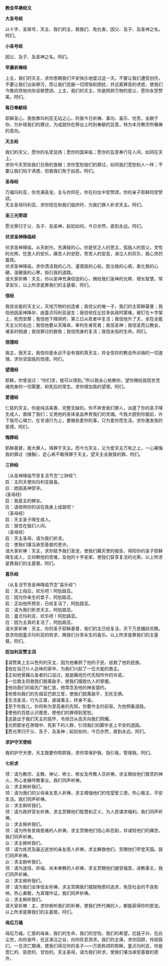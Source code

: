 **教会早祷经文**

**大圣号经**

以十字、圣架号，天主、我们的主，救我们、免仇害。因父、及子、及圣神之名。阿们。

**小圣号经**

因父、及子、及圣神之名。阿们。

**早晨祈祷经**

上主，我们的天主，求你恩赐我们平安快乐地度过这一天。不要让我们遭受创伤，不要让我们沾染罪污，而让我们克服一切烦恼和困扰，并远离罪恶的诱惑，使我们今晚欢欣地向你讴歌赞颂。上主，我们的天主，你是照顾万物的慈父，愿你永受赞美。阿们。

**每日奉献经**

耶稣圣心，我依靠玛利亚无玷之心，将我今日祈祷、事功、喜乐、忧苦，全献于你，为补赎我们的罪过，为成就你在祭台上时刻奉献的旨意，特为本月教宗所嘱祷的意向。

**天主经**

我们的天父，愿你的名受显扬；愿你的国来临；愿你的旨意奉行在人间，如同在天上。  
求你今天赏给我们日用的食粮；求你宽恕我们的罪过，如同我们宽恕别人一样；不要让我们陷于诱惑，但救我们免于凶恶。阿们。

**圣母经**

万福玛利亚，你充满圣宠，主与你同在，你在妇女中受赞颂，你的亲子耶稣同受赞颂。  
天主圣母玛利亚，求你现在和我们临终时，为我们罪人祈求天主。阿们。

**圣三光荣颂**

愿光荣归于父、及子、及圣神，起初如何，今日亦然，直到永远。阿们。

**伏求圣神降临经**

伏求圣神降临，从天射光，充满我的心。你是贫乏人的恩主，孤独人的慈父，灵性的光辉，忧患人的安乐，痛苦人的安慰，劳苦人的安息，涕泣人的欢乐，我心灵的嘉宾。  
伏求圣神降临，求你清洁我的心污、灌溉我的心枯，医治我的心病，柔化我的心硬，温暖我的心寒，指引我的道路。  
请大家祈祷：天主，你以圣神充满信徒的心，赐给我们圣神的光辉，增长智慧，常享安乐，以上所求是靠我们的主基督。阿们。

**信经**

我信全能的天主父，天地万物的创造者；我信父的唯一子，我们的主耶稣基督；我信他因圣神降孕，由童贞玛利亚诞生；我信他在比拉多执政时蒙难，被钉在十字架上，死而安葬；我信他下降阴府，第三日从死者中复活；我信他升了天，坐在全能天主父的右边；我信他要从天降来，审判生者死者；我信圣神；我信圣而公教会，诸圣的相通；我信罪过的赦免；我信肉身的复活；我信永恒的生命。阿们。

**信德经**

我主，我天主，我信你是永远不会有错的真天主，并全信你的教会所训诲的一切道理。求你坚固我的信德。阿们。

**望德经**

耶稣，你曾说过：“你们求，就可以得到。”所以我全心依赖你，望你赐给我现世灵魂肉身的一切需要，和死后的常生。求你增加我的望德。阿们。

**爱德经**

仁慈的天主，你是纯洁美善、完整无缺的。你不弃舍我们罪人，派遣了你的圣子降生成人，救赎了我们；又用他的圣体圣血养育我们的灵魂。今我大胆到你面前，许下我尽心竭力，在言语行为上，要做些爱你的事，只为爱你而生活。求你激发我的爱德。阿们。

**悔罪经**

耶稣基督，我大罪人，得罪于天主。而今为天主，又为爱天主万有之上，一心痛悔我的罪过（捶胸），定心再不敢得罪于天主，望天主全赦我的罪。阿们。

**三钟经**

（从圣神降临节至复活节念“三钟经”）  
启：主的天使向玛利亚报喜。  
应：她因圣神受孕。  
(圣母经)  
启：我是主的婢女。  
应：请依照你的话在我身上成就吧！  
（圣母经）  
启：天主圣子降生成人。  
应：居住在我们人间。  
（圣母经）  
启：天主圣母，请为我们祈求。  
应：使我们堪当承受基督的恩许。  
请大家祈祷：天主，求你赋予我们圣宠，使我们藉天使的报告，得知你的圣子耶稣降生成人，又仰赖他的苦难，及他的十字圣架，使我们获享复活的光荣。以上所求是靠我们的主基督。阿们。

**喜乐经**

（从复活节至圣神降临节念“喜乐经”）  
启：天上母后，欢乐吧！阿肋路亚。  
应：因为你亲生的爱子，阿肋路亚。  
启：正如他所预言，已经复活了，阿肋路亚。  
应：请为我们祈求天主，阿肋路亚。  
启：童贞玛利亚，欢乐吧！阿肋路亚。  
应：因为主真的复活了，阿肋路亚。  
请大家祈祷：天主，你的圣子耶稣基督，我们的主已经复活，天下万民踊跃欢腾。恳求你因童贞玛利亚的转求，赐我们分享永生的喜乐。以上所求是靠我们的主基督。阿们。

**匝加利亚赞主词**

请赞美上主以色列的天主，因为他眷顾了他的子民，拯救了他的民族。  
他在自己仆人达味的家中，为我们兴起了一位大能的救主。  
正如他曾藉众圣者的口说过，就是藉他历代先知所作的许诺。  
一位救主将救我们脱离敌手，使我们摆脱仇人的掌握。  
他向我们的祖先广施仁慈，他常念及他的神圣盟约。  
他曾向我们的先祖亚巴郎立誓，使我们脱离敌手，无忧无惧。  
生活圣洁，行为正直，虔诚事主，终身不渝。  
至于你我儿，你将称为至高者的先知。你要作主的前驱，为他预备道路。  
使他的百姓认识救恩，使他们的罪得到宽恕。  
这是出于我们天主的慈怀，令旭日从高天向我们照耀。  
光照那坐在黑暗中、死影下的人群，引领我们的脚步走上平安的道路。  
愿光荣归于父、及子、及圣神；起初如何，今日亦然，直到永远。阿们。

**求护守天使经**

我的护守天使，天主既要你照顾我，求你常保护我，指引我，管理我。阿们。

**七祈求**

领：请为教宗、主教、神父、修士、修女及传教人员祈祷，求主赐给他们救灵的神火，热心发展传教事业。我们同声祈祷。  
众：求主俯听我们。  
领：请为我们的父母亲友恩人祈祷，求主增强他们的信望爱三德，热心敬主，平安生活。我们同声祈祷。  
众：求主俯听我们。  
领：请为政府官长祈祷，求主赏赐他们智慧和正义，为人民谋求福利。我们同声祈祷。  
众：求主俯听我们。  
领：请为所有贫病患难的人祈祷，求主赏赐他们信心和忍耐，并减轻他们的痛苦，我们同声祈祷。  
众：求主俯听我们。  
领：请为炼灵及最近逝世的亲友恩人祈祷，求主解救他们，赏赐他们早登天国。我们同声祈祷。  
众：求主俯听我们。  
领：请为迷信、异端、尚未奉教的人祈祷，求主赏赐他们接受福音，进教事主，我们同声祈祷。  
众：求主俯听我们。  
领：请为我们全体信友祈祷，求主赏赐我们摆脱物质的追求，免受社会的不良影响，热心勇敢，为真理作证。我们同声祈祷。  
众：求主俯听我们。  
请大家祈祷：主，求你俯听我们的祈祷，使我们所代祷的人，都能获得你的恩宠。以上所求是靠我们的主基督。阿们。

**母后万福**

母后万福，仁慈的母亲，我们的生命，我们的甘饴，我们的希望。厄娃子孙，在此尘世，向你哀呼，在这涕泣之谷，向你叹息哭求。我们的主保，求你回顾，怜视我们，一旦流亡期满，使我们得见你的圣子——万民称颂的耶稣。童贞玛利亚，你是宽仁的、慈悲的、甘饴的。天主圣母，请为我们祈求，使我们堪当承受基督的恩许。
